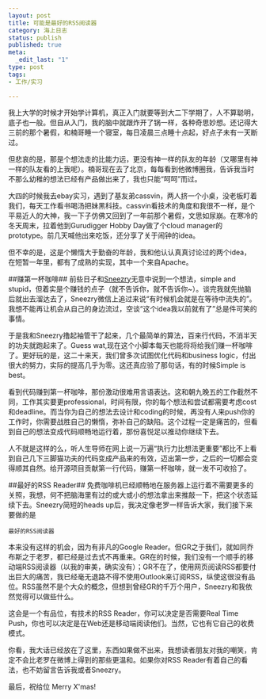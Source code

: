 ```yaml
--- 
layout: post
title: 可能是最好的RSS阅读器
category: 海上日志 
status: publish 
published: true
meta: 
  _edit_last: "1"
type: post
tags: 
- 工作/实习

---
```

我上大学的时候才开始学计算机，真正入门就要等到大二下学期了，人不算聪明，底子也一般。但自从入门，我的脑中就跟炸开了锅一样，各种奇思妙想。还记得大三前的那个暑假，和楠哥睡一个寝室，每日凌晨三点睡十点起，好点子未有一天断过。

但悲哀的是，那是个想法走的比能力远，更没有神一样的队友的年龄（又哪里有神一样的队友看的上我呢）。楠哥现在去了北京，每每看到他微博圈我，告诉我当时不那么幼稚的想法已经有产品做出来了，我也只能“呵呵”而过。

大四的时候我去ebay实习，遇到了基友弟cassvin，两人挤一个小桌，没老板盯着我们，每天工作看书喝汤把妹黑科技。cassvin看技术的角度和我很不一样，是个平易近人的大神，我一下子仿佛又回到了一年前那个暑假，文思如尿崩。在寒冷的冬天周末，拉着他到Gurudigger Hobby Day做了个cloud manager的prototype。前几天喊他出来吃饭，还分享了关于闹钟的idea。

但不幸的是，这是个懒惰大于勤奋的年龄，我和他认认真真讨论过的两个idea，在短暂一年里，都有了成熟的实现，其中一个来自Apache。

##赚第一杯咖啡##
前些日子和[Sneezry](http://www.sneezry.com)无意中说到一个想法，simple and stupid，但着实是个赚钱的点子（就不告诉你，就不告诉你~）。谈完我就先抛脑后就出去溜达去了，Sneezry微信上追过来说“有时候机会就是在等待中流失的”。我想不能再让机会从自己的身边流过，空谈“这个idea我以前就有了”总是件可笑的事情。

于是我和Sneezry撸起袖管干了起来，几个最简单的算法，百来行代码，不消半天的功夫就跑起来了。Guess wat,现在这个小脚本每天也能将将给我们赚一杯咖啡了。更好玩的是，这二十来天，我们曾多次试图优化代码和business logic，付出很大的努力，实际的提高几乎为零。这还真应验了那句话，有的时候Simple is best。

看到代码赚到第一杯咖啡，那份激动很难用言语表达。这和朝九晚五的工作截然不同，工作其实要更professional，时间有限，你的每个想法和尝试都需要考虑cost和deadline。而当你为自己的想法去设计和coding的时候，再没有人来push你的工作时，你需要战胜自己的懒惰，弥补自己的缺陷。这个过程一定是痛苦的，但看到自己的想法变成代码顺畅地运行着，那份喜悦足以推动你继续下去。

人不就是这样的么，听人生导师在网上说一万遍“执行力比想法更重要”都比不上看到自己几下三脚猫功夫的代码变成产品来的有效，迈出第一步，之后的一切都会变得顺其自然。给开源项目贡献第一行代码，赚第一杯咖啡，就一发不可收拾了。

##最好的RSS Reader##
免费咖啡机已经顺畅地在服务器上运行着不需要更多的关照，我想，何不把脑海里有过的或大或小的想法拿出来推敲一下，把这个状态延续下去。Sneezry简短的heads up后，我决定像老罗一样告诉大家，我们接下来要做的是

	最好的RSS阅读器

本来没有这样的机会，因为有非凡的Google Reader。但GR之于我们，就如同乔布斯之于老罗，都已经是过去式不再重来。GR在的时候，我们没有一个顺手的移动端RSS阅读器（以我的审美，确实没有）；GR不在了，使用网页阅读RSS都要付出巨大的痛苦，我已经毫无退路不得不使用Outlook来订阅RSS，纵使这很没有品位。RSS虽然不是个大众的概念，但想到曾经GR的千万个用户，Sneezry和我依然觉得可以做些什么。

这会是一个有品位，有技术的RSS Reader，你可以决定是否需要Real Time Push，你也可以决定是在Web还是移动端阅读他们。当然，它也有它自己的收费模式。

你看，我大话已经放在了这里，东西如果做不出来，我想读者朋友对我的嘲笑，肯定不会比老罗在微博上得到的那些更温和。如果你对RSS Reader有着自己的看法，也不妨留言告诉我或者Sneezry。

最后，祝给位 Merry X'mas!
